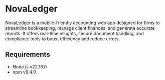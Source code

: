 # NovaLedger

NovaLedger is a mobile-friendly accounting web app designed for firms to streamline bookkeeping, manage client finances, and generate accurate reports. It offers real-time insights, secure document handling, and compliance tools to boost efficiency and reduce errors.

## Requirements
- Node.js v22.16.0
- npm v9.4.0
